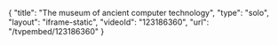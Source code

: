 {
    "title": "The museum of ancient computer technology",
    "type": "solo",
    "layout": "iframe-static",
    "videoId": "123186360",
    "url": "\/tvpembed\/123186360"
}